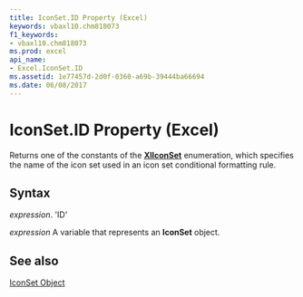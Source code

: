 ```yaml
---
title: IconSet.ID Property (Excel)
keywords: vbaxl10.chm818073
f1_keywords:
- vbaxl10.chm818073
ms.prod: excel
api_name:
- Excel.IconSet.ID
ms.assetid: 1e77457d-2d0f-0360-a69b-39444ba66694
ms.date: 06/08/2017
---
```



# IconSet.ID Property (Excel)

Returns one of the constants of the  **[XlIconSet](Excel.XlIconSet.md)** enumeration, which specifies the name of the icon set used in an icon set conditional formatting rule.


## Syntax

 _expression_. 'ID'

 _expression_ A variable that represents an **IconSet** object.


## See also


[IconSet Object](Excel.IconSet.md)

